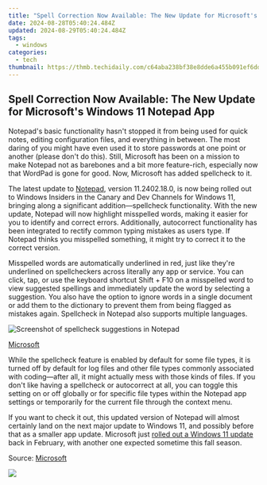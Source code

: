 ```yaml
---
title: "Spell Correction Now Available: The New Update for Microsoft's Windows 11 Notepad App"
date: 2024-08-28T05:40:24.484Z
updated: 2024-08-29T05:40:24.484Z
tags:
  - windows
categories:
  - tech
thumbnail: https://thmb.techidaily.com/c64aba238bf38e8dde6a455b091ef6dd75fa774a21d0b3000a42b8339ddfda6c.jpg
---
```


## Spell Correction Now Available: The New Update for Microsoft's Windows 11 Notepad App

Notepad's basic functionality hasn't stopped it from being used for quick notes, editing configuration files, and everything in between. The most daring of you might have even used it to store passwords at one point or another (please don't do this). Still, Microsoft has been on a mission to make Notepad not as barebones and a bit more feature-rich, especially now that WordPad is gone for good. Now, Microsoft has added spellcheck to it.

 The latest update to [Notepad](https://extra-lessons.techidaily.com/market-dominance-keyphrases-for-successful-advertising/), version 11.2402.18.0, is now being rolled out to Windows Insiders in the Canary and Dev Channels for Windows 11, bringing along a significant addition—spellcheck functionality. With the new update, Notepad will now highlight misspelled words, making it easier for you to identify and correct errors. Additionally, autocorrect functionality has been integrated to rectify common typing mistakes as users type. If Notepad thinks you misspelled something, it might try to correct it to the correct version.

 Misspelled words are automatically underlined in red, just like they're underlined on spellcheckers across literally any app or service. You can click, tap, or use the keyboard shortcut Shift + F10 on a misspelled word to view suggested spellings and immediately update the word by selecting a suggestion. You also have the option to ignore words in a single document or add them to the dictionary to prevent them from being flagged as mistakes again. Spellcheck in Notepad also supports multiple languages.

![Screenshot of spellcheck suggestions in Notepad](https://static1.howtogeekimages.com/wordpress/wp-content/uploads/2024/03/spellcheck-blog-post.png) 

[Microsoft](https://blogs.windows.com/windows-insider/2024/03/21/spellcheck-in-notepad-begins-rolling-out-to-windows-insiders/)

 While the spellcheck feature is enabled by default for some file types, it is turned off by default for log files and other file types commonly associated with coding—after all, it might actually mess with those kinds of files. If you don't like having a spellcheck or autocorrect at all, you can toggle this setting on or off globally or for specific file types within the Notepad app settings or temporarily for the current file through the context menu.

 If you want to check it out, this updated version of Notepad will almost certainly land on the next major update to Windows 11, and possibly before that as a smaller app update. Microsoft just [rolled out a Windows 11 update](https://fox-access.techidaily.com/updated-precision-control-for-incredible-android-time-lapses/) back in February, with another one expected sometime this fall season.

 Source: [Microsoft](https://blogs.windows.com/windows-insider/2024/03/21/spellcheck-in-notepad-begins-rolling-out-to-windows-insiders/)

<ins class="adsbygoogle"
     style="display:block"
     data-ad-format="autorelaxed"
     data-ad-client="ca-pub-7571918770474297"
     data-ad-slot="1223367746"></ins>



<ins class="adsbygoogle"
     style="display:block"
     data-ad-client="ca-pub-7571918770474297"
     data-ad-slot="8358498916"
     data-ad-format="auto"
     data-full-width-responsive="true"></ins>



<!-- affiliate ads begin -->
<a href="https://shop.manycam.com/order/checkout.php?PRODS=17728032&QTY=1&AFFILIATE=108875&CART=1"><img src="https://secure.avangate.com/images/merchant/8230bea7d54bcdf99cdfe85cb07313d5/mcaffbanner920x120.png" border="0"></a>
<!-- affiliate ads end -->